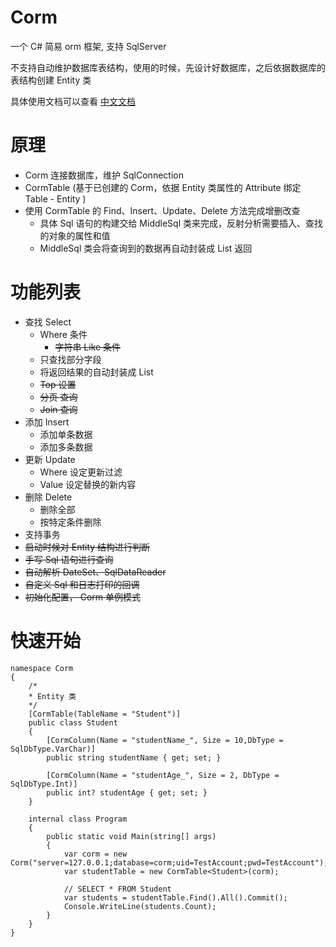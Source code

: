 # Corm
一个 C# 简易 orm 框架, 支持 SqlServer

不支持自动维护数据库表结构，使用的时候，先设计好数据库，之后依据数据库的表结构创建 Entity 类

具体使用文档可以查看 [中文文档](doc/Doc-zh.md)

# 原理

 - Corm 连接数据库，维护 SqlConnection
 - CormTable (基于已创建的 Corm，依据 Entity 类属性的 Attribute 绑定 Table - Entity )
 - 使用 CormTable 的 Find、Insert、Update、Delete 方法完成增删改查
	 - 具体 Sql 语句的构建交给 MiddleSql 类来完成，反射分析需要插入、查找的对象的属性和值
	 - MiddleSql 类会将查询到的数据再自动封装成 List<T> 返回 

# 功能列表
 - 查找 Select
	 - Where 条件
		- ~~字符串 Like 条件~~
	 - 只查找部分字段
	 - 将返回结果的自动封装成 List<T>
	 - ~~Top 设置~~
     - ~~分页 查询~~
     - ~~Join 查询~~
 - 添加 Insert
	 - 添加单条数据
	 - 添加多条数据
 - 更新 Update
	 - Where 设定更新过滤
	 - Value 设定替换的新内容
 - 删除 Delete
     - 删除全部
	 - 按特定条件删除
 - 支持事务
 - ~~启动时候对 Entity 结构进行判断~~
 - ~~手写 Sql 语句进行查询~~
 - ~~自动解析 DateSet、SqlDataReader~~
 - ~~自定义 Sql 和日志打印的回调~~
 - ~~初始化配置， Corm 单例模式~~

# 快速开始


    namespace Corm
    {
        /*
        * Entity 类
        */
        [CormTable(TableName = "Student")]
        public class Student
        {
            [CormColumn(Name = "studentName_", Size = 10,DbType = SqlDbType.VarChar)]
            public string studentName { get; set; }
            
            [CormColumn(Name = "studentAge_", Size = 2, DbType = SqlDbType.Int)]
            public int? studentAge { get; set; }
        }
        
        internal class Program
        {
            public static void Main(string[] args)
            {
                var corm = new Corm("server=127.0.0.1;database=corm;uid=TestAccount;pwd=TestAccount");
                var studentTable = new CormTable<Student>(corm);
    
                // SELECT * FROM Student
                var students = studentTable.Find().All().Commit();
                Console.WriteLine(students.Count);
            }
        }
    }